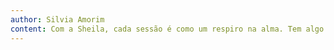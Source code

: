 ```yaml
---
author: Silvia Amorim
content: Com a Sheila, cada sessão é como um respiro na alma. Tem algo na escuta dela que me acalma e me deixa mais leve.
---
```

